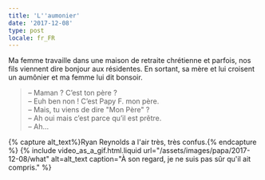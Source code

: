 ```yaml
---
title: 'L''aumonier'
date: '2017-12-08'
type: post
locale: fr_FR
---
```


Ma femme travaille dans une maison de retraite chrétienne et parfois, nos fils viennent dire bonjour aux résidentes. En sortant, sa mère et lui croisent un aumônier et ma femme lui dit bonsoir.

<!-- more -->

> – Maman ? C’est ton père ?  
> – Euh ben non ! C’est Papy F. mon père.  
> – Mais, tu viens de dire "Mon Père" ?  
> – Ah oui mais c’est parce qu’il est prêtre.  
> – Ah…

{% capture alt_text%}Ryan Reynolds a l'air très, très confus.{% endcapture %}
{% include video_as_a_gif.html.liquid
url="/assets/images/papa/2017-12-08/what"
alt=alt_text
caption="À son regard, je ne suis pas sûr qu'il ait compris."
%}
